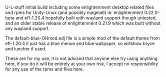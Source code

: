 U-L-stuff Initial build including some enlightenment desktop related files and rpms for Unity-Linux (and possibly mageia6)
ie: enlightenment 0.22.0-beta and efl-1.20.4 hopefully built with wayland support though untested, and an older stable release of enlightenment 0.21.9 which was built without any wayland support.

The default-blue-OHmod.edj file is a simple mod of the default theme from efl-1.20.4 it just has a blue menue and blue wallpaper, so willshow bryce and luncher if used.

These are for my use, it is not advised that anyone else try using anything here, if you do it will be entirely at your own risk, I accept no responsibility for any use of the rpms and files here.
